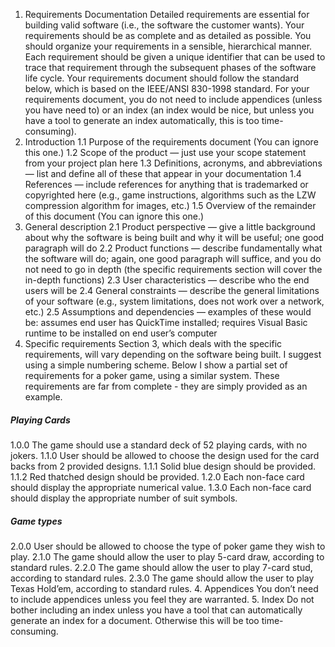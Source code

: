 1. Requirements Documentation
Detailed requirements are essential for building valid software (i.e., the software the customer wants). Your requirements should be as complete and as detailed as possible. You should organize your requirements in a sensible, hierarchical manner. Each requirement should be given a unique identifier that can be used to trace that requirement through the subsequent phases of the software life cycle. Your requirements document should follow the standard below, which is based on the IEEE/ANSI 830-1998 standard. For your requirements document, you do not need to include appendices (unless you have need to) or an index (an index would be nice, but unless you have a tool to generate an index automatically, this is too time-consuming).
1. Introduction
1.1 Purpose of the requirements document (You can ignore this one.)
1.2 Scope of the product — just use your scope statement from your project plan
here
1.3 Definitions, acronyms, and abbreviations — list and define all of these that
appear in your documentation
1.4 References — include references for anything that is trademarked or copyrighted
here (e.g., game instructions, algorithms such as the LZW compression
algorithm for images, etc.)
1.5 Overview of the remainder of this document (You can ignore this one.)
2. General description
2.1 Product perspective — give a little background about why the software is being
built and why it will be useful; one good paragraph will do
2.2 Product functions — describe fundamentally what the software will do; again,
one good paragraph will suffice, and you do not need to go in depth (the
specific requirements section will cover the in-depth functions)
2.3 User characteristics — describe who the end users will be
2.4 General constraints — describe the general limitations of your software (e.g.,
system limitations, does not work over a network, etc.)
2.5 Assumptions and dependencies — examples of these would be: assumes end
user has QuickTime installed; requires Visual Basic runtime to be installed on
end user’s computer
3. Specific requirements
Section 3, which deals with the specific requirements, will vary depending on the software being built. I suggest using a simple numbering scheme. Below I show a partial set of requirements for a poker game, using a similar system. These requirements are far from complete - they are simply provided as an example.
<h5>Playing Cards</h5>
1.0.0 The game should use a standard deck of 52 playing cards, with no jokers.
1.1.0 User should be allowed to choose the design used for the card backs from 2 provided designs.
1.1.1 Solid blue design should be provided.
1.1.2 Red thatched design should be provided.
1.2.0 Each non-face card should display the appropriate numerical value.
1.3.0 Each non-face card should display the appropriate number of suit symbols.
<h5>Game types</h5>
2.0.0 User should be allowed to choose the type of poker game
they wish to play.
2.1.0 The game should allow the user to play 5-card draw,
according to standard rules.
2.2.0 The game should allow the user to play 7-card stud,
according to standard rules.
2.3.0 The game should allow the user to play Texas Hold’em,
according to standard rules.
4. Appendices
You don’t need to include appendices unless you feel they are warranted.
5. Index
Do not bother including an index unless you have a tool that can automatically generate an index for a document. Otherwise this will be too time-consuming.